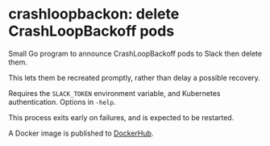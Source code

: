 # crashloopbackon: delete CrashLoopBackoff pods

Small Go program to announce CrashLoopBackoff pods to Slack then delete them.

This lets them be recreated promptly, rather than delay a possible recovery.

Requires the `SLACK_TOKEN` environment variable, and Kubernetes authentication. Options in `-help`.

This process exits early on failures, and is expected to be restarted.

A Docker image is published to [DockerHub](https://hub.docker.com/repository/docker/pcarrier/crashloopbackon).
